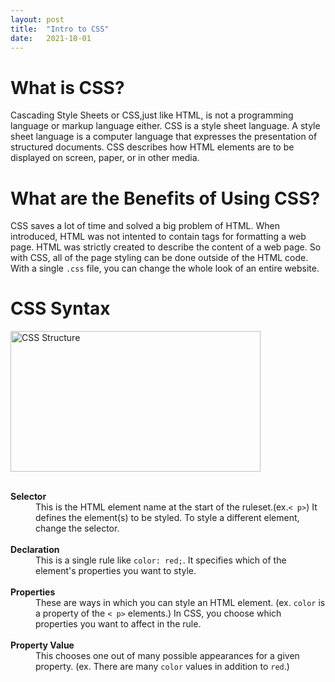 ```yaml
---
layout: post
title:  "Intro to CSS"
date:   2021-10-01 
---
```

<html>
<head>
<meta charset="utf-8">
<title>Intro to CSS</title>
<style></style>
</head>
<body>
<h1><b>What is CSS?</b></h1>
<p>Cascading Style Sheets or CSS,just like HTML, is not a programming language or markup language either. CSS is a style sheet language. A style sheet language is a computer language that expresses the presentation of structured documents. CSS describes how HTML elements are to be displayed on screen, paper, or in other media.</p>
<h1><b>What are the Benefits of Using CSS?</b></h1>
<p>CSS saves a lot of time and solved a big problem of HTML. When introduced, HTML was not intented to contain tags for formatting a web page. HTML was strictly created to describe the content of a web page. So with CSS, all of the page styling can be done outside of the HTML code. With a single <code>.css</code> file, you can change the whole look of an entire website. </p>
<h1><b>CSS Syntax</b></h1>
<img src="https://developer.mozilla.org/en-US/docs/Learn/Getting_started_with_the_web/CSS_basics/css-declaration-small.png" alt="CSS Structure" width="400" height="225">
<br>
<br>
<dl>
    <dt><b>Selector</b></dt>
        <dd>This is the HTML element name at the start of the ruleset.(ex.<code>< p></code>) It defines the element(s) to be styled. To style a different element, change the selector.</dd>
    <br>
    <dt><b>Declaration</b></dt>
        <dd>This is a single rule like <code>color: red;</code>. It specifies which of the element's properties you want to style.</dd>
    <br>
    <dt><b>Properties</b></dt>
        <dd>These are ways in which you can style an HTML element. (ex. <code>color</code> is a property of the <code>< p></code> elements.) In CSS, you choose which properties you want to affect in the rule.</dd>
    <br>
    <dt><b>Property Value</b></dt>
        <dd>This chooses one out of many possible appearances for a given property. (ex. There are many <code>color</code> values in addition to <code>red</code>.)</dd>
</dl>
</body>
</html>